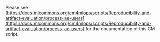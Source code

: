Please see [https://docs.mlcommons.org/cm4mlops/scripts/Reproducibility-and-artifact-evaluation/process-ae-users](https://docs.mlcommons.org/cm4mlops/scripts/Reproducibility-and-artifact-evaluation/process-ae-users) for the documentation of this CM script.
